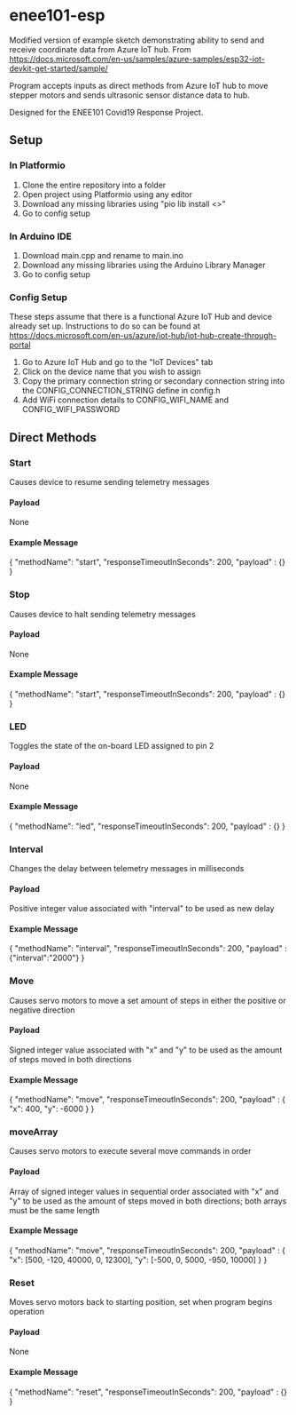 # enee101-esp

Modified version of example sketch demonstrating ability to send and receive coordinate data from Azure IoT hub. From https://docs.microsoft.com/en-us/samples/azure-samples/esp32-iot-devkit-get-started/sample/

Program accepts inputs as direct methods from Azure IoT hub to move stepper motors and sends ultrasonic sensor distance data to hub. 

Designed for the ENEE101 Covid19 Response Project. 

## Setup

### In Platformio

1. Clone the entire repository into a folder 
2. Open project using Platformio using any editor
3. Download any missing libraries using "pio lib install <>"
4. Go to config setup

### In Arduino IDE

1. Download main.cpp and rename to main.ino
2. Download any missing libraries using the Arduino Library Manager
3. Go to config setup

### Config Setup
These steps assume that there is a functional Azure IoT Hub and device already set up. Instructions to do so can be found at https://docs.microsoft.com/en-us/azure/iot-hub/iot-hub-create-through-portal

1. Go to Azure IoT Hub and go to the "IoT Devices" tab
2. Click on the device name that you wish to assign
3. Copy the primary connection string or secondary connection string into the CONFIG_CONNECTION_STRING define in config.h
4. Add WiFi connection details to CONFIG_WIFI_NAME and CONFIG_WIFI_PASSWORD

## Direct Methods

### Start

Causes device to resume sending telemetry messages

#### Payload

None

#### Example Message

{
    "methodName": "start",
    "responseTimeoutInSeconds": 200,
    "payload" : {}
}

### Stop

Causes device to halt sending telemetry messages

#### Payload

None

#### Example Message

{
    "methodName": "start",
    "responseTimeoutInSeconds": 200,
    "payload" : {}
}

### LED

Toggles the state of the on-board LED assigned to pin 2

#### Payload

None

#### Example Message

{
    "methodName": "led",
    "responseTimeoutInSeconds": 200,
    "payload" : {}
}

### Interval

Changes the delay between telemetry messages in milliseconds

#### Payload

Positive integer value associated with "interval" to be used as new delay

#### Example Message

{
    "methodName": "interval",
    "responseTimeoutInSeconds": 200,
    "payload" : {"interval":"2000"}
}

### Move

Causes servo motors to move a set amount of steps in either the positive or negative direction

#### Payload

Signed integer value associated with "x" and "y" to be used as the amount of steps moved in both directions

#### Example Message

{
    "methodName": "move",
    "responseTimeoutInSeconds": 200,
    "payload" : {
        "x": 400,
        "y": -6000
    }
}

### moveArray

Causes servo motors to execute several move commands in order

#### Payload

Array of signed integer values in sequential order associated with "x" and "y" to be used as the amount of steps moved in both directions; both arrays must be the same length

#### Example Message

{
    "methodName": "move",
    "responseTimeoutInSeconds": 200,
    "payload" : {
        "x": [500, -120, 40000, 0, 12300],
        "y": [-500, 0, 5000, -950, 10000]
    }
}

### Reset

Moves servo motors back to starting position, set when program begins operation

#### Payload

None

#### Example Message

{
    "methodName": "reset",
    "responseTimeoutInSeconds": 200,
    "payload" : {}
}
